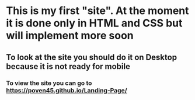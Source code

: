 # This is my first "site". At the moment it is done only in HTML and CSS but will implement more soon
## To look at the site you should do it on Desktop because it is not ready for mobile
### To view the site you can go to https://poven45.github.io/Landing-Page/